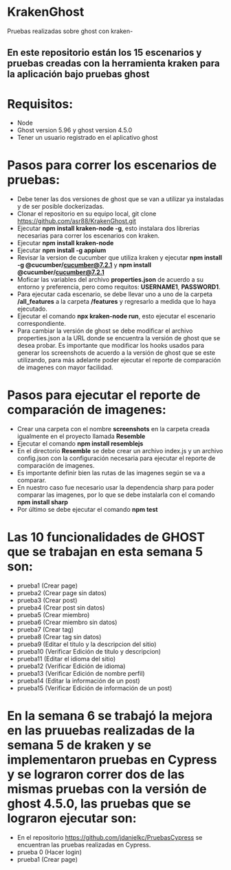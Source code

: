# KrakenGhost

Pruebas realizadas sobre ghost con kraken-

## En este repositorio están los 15 escenarios y pruebas creadas con la herramienta kraken para la aplicación bajo pruebas ghost

# Requisitos:

- Node
- Ghost version 5.96 y ghost version 4.5.0
- Tener un usuario registrado en el aplicativo ghost

# Pasos para correr los escenarios de pruebas:

- Debe tener las dos versiones de ghost que se van a utilizar ya instaladas y de ser posible dockerizadas.
- Clonar el repositorio en su equipo local, git clone https://github.com/asr88/KrakenGhost.git
- Ejecutar **npm install kraken-node -g**, esto instalara dos librerias necesarias para correr los escenarios con kraken.
- Ejecutar **npm install kraken-node**
- Ejecutar **npm install -g appium**
- Revisar la version de cucumber que utiliza kraken
  y ejecutar **npm install -g @cucumber/cucumber@7.2.1** y **npm install @cucumber/cucumber@7.2.1**
- Moficar las variables del archivo **properties.json** de acuerdo a su entorno y preferencia, pero como requitos: **USERNAME1**, **PASSWORD1**.
- Para ejecutar cada escenario, se debe llevar uno a uno de la carpeta **/all_features** a la carpeta **/features** y regresarlo a medida que lo haya ejecutado.
- Ejecutar el comando **npx kraken-node run**, esto ejecutar el escenario correspondiente.
- Para cambiar la versión de ghost se debe modificar el archivo properties.json a la URL donde se encuentra la versión de ghost que se desea probar. Es importante que modificar los hooks usados para generar los screenshots de acuerdo a la versión de ghost que se este utilizando, para más adelante poder ejecutar el reporte de comparación de imagenes con mayor facilidad.

# Pasos para ejecutar el reporte de comparación de imagenes:

- Crear una carpeta con el nombre **screenshots** en la carpeta creada igualmente en el proyecto llamada **Resemble**
- Ejecutar el comando **npm install resemblejs**
- En el directorio **Resemble** se debe crear un archivo index.js y un archivo config.json con la configuración necesaria para ejecutar el reporte de comparación de imagenes.
- Es importante definir bien las rutas de las imagenes según se va a comparar.
- En nuestro caso fue necesario usar la dependencia sharp para poder comparar las imagenes, por lo que se debe instalarla con el comando **npm install sharp**
- Por último se debe ejecutar el comando **npm test**

# Las 10 funcionalidades de GHOST que se trabajan en esta semana 5 son:

- prueba1 (Crear page)
- prueba2 (Crear page sin datos)
- prueba3 (Crear post)
- prueba4 (Crear post sin datos)
- prueba5 (Crear miembro)
- prueba6 (Crear miembro sin datos)
- prueba7 (Crear tag)
- prueba8 (Crear tag sin datos)
- prueba9 (Editar el titulo y la descripcion del sitio)
- prueba10 (Verificar Edición de titulo y descripcion)
- prueba11 (Editar el idioma del sitio)
- prueba12 (Verificar Edición de idioma)
- prueba13 (Verificar Edición de nombre perfil)
- prueba14 (Editar la información de un post)
- prueba15 (Verificar Edición de información de un post)

# En la semana 6 se trabajó la mejora en las pruuebas realizadas de la semana 5 de kraken y se implementaron pruebas en Cypress y se lograron correr dos de las mismas pruebas con la versión de ghost 4.5.0, las pruebas que se lograron ejecutar son:

- En el repositorio https://github.com/jdanielkc/PruebasCypress se encuentran las pruebas realizadas en Cypress.
- prueba 0 (Hacer login)
- prueba1 (Crear page)

```

```
